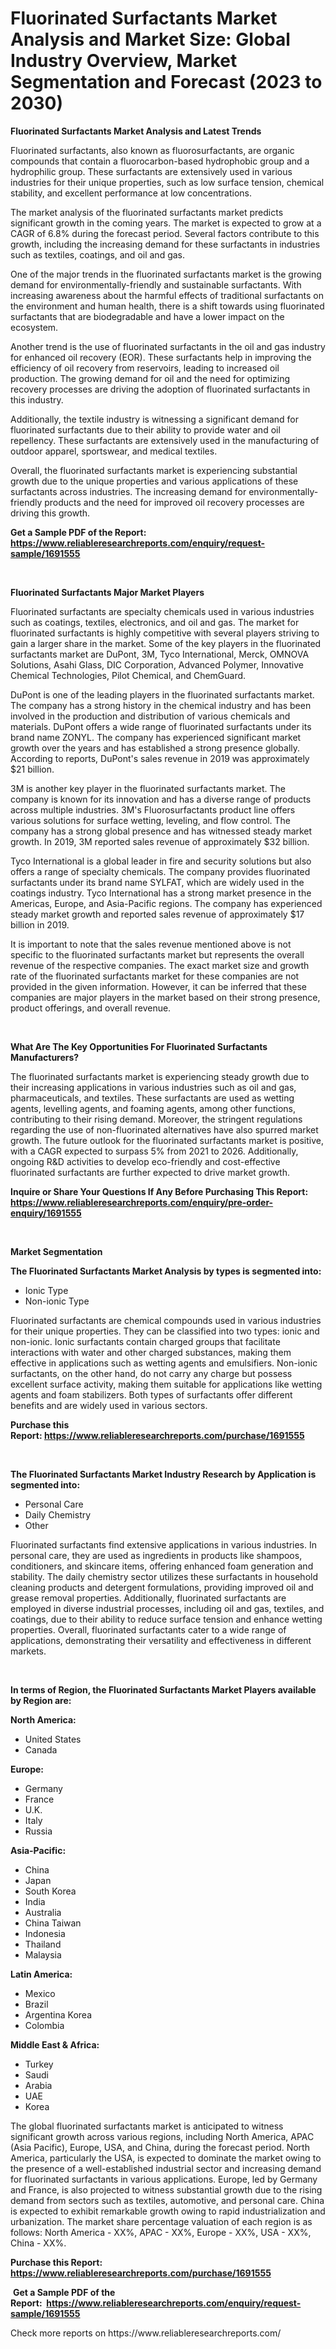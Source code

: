 <p><h1>Fluorinated Surfactants Market Analysis and Market Size: Global Industry Overview, Market Segmentation and Forecast (2023 to 2030)</h1></p><p><strong>Fluorinated Surfactants Market Analysis and Latest Trends</strong></p>
<p><p>Fluorinated surfactants, also known as fluorosurfactants, are organic compounds that contain a fluorocarbon-based hydrophobic group and a hydrophilic group. These surfactants are extensively used in various industries for their unique properties, such as low surface tension, chemical stability, and excellent performance at low concentrations.</p><p>The market analysis of the fluorinated surfactants market predicts significant growth in the coming years. The market is expected to grow at a CAGR of 6.8% during the forecast period. Several factors contribute to this growth, including the increasing demand for these surfactants in industries such as textiles, coatings, and oil and gas.</p><p>One of the major trends in the fluorinated surfactants market is the growing demand for environmentally-friendly and sustainable surfactants. With increasing awareness about the harmful effects of traditional surfactants on the environment and human health, there is a shift towards using fluorinated surfactants that are biodegradable and have a lower impact on the ecosystem.</p><p>Another trend is the use of fluorinated surfactants in the oil and gas industry for enhanced oil recovery (EOR). These surfactants help in improving the efficiency of oil recovery from reservoirs, leading to increased oil production. The growing demand for oil and the need for optimizing recovery processes are driving the adoption of fluorinated surfactants in this industry.</p><p>Additionally, the textile industry is witnessing a significant demand for fluorinated surfactants due to their ability to provide water and oil repellency. These surfactants are extensively used in the manufacturing of outdoor apparel, sportswear, and medical textiles.</p><p>Overall, the fluorinated surfactants market is experiencing substantial growth due to the unique properties and various applications of these surfactants across industries. The increasing demand for environmentally-friendly products and the need for improved oil recovery processes are driving this growth.</p></p>
<p><strong>Get a Sample PDF of the Report:&nbsp; <a href="https://www.reliableresearchreports.com/enquiry/request-sample/1691555">https://www.reliableresearchreports.com/enquiry/request-sample/1691555</a></strong></p>
<p>&nbsp;</p>
<p><strong>Fluorinated Surfactants Major Market Players</strong></p>
<p><p>Fluorinated surfactants are specialty chemicals used in various industries such as coatings, textiles, electronics, and oil and gas. The market for fluorinated surfactants is highly competitive with several players striving to gain a larger share in the market. Some of the key players in the fluorinated surfactants market are DuPont, 3M, Tyco International, Merck, OMNOVA Solutions, Asahi Glass, DIC Corporation, Advanced Polymer, Innovative Chemical Technologies, Pilot Chemical, and ChemGuard.</p><p>DuPont is one of the leading players in the fluorinated surfactants market. The company has a strong history in the chemical industry and has been involved in the production and distribution of various chemicals and materials. DuPont offers a wide range of fluorinated surfactants under its brand name ZONYL. The company has experienced significant market growth over the years and has established a strong presence globally. According to reports, DuPont's sales revenue in 2019 was approximately $21 billion.</p><p>3M is another key player in the fluorinated surfactants market. The company is known for its innovation and has a diverse range of products across multiple industries. 3M's Fluorosurfactants product line offers various solutions for surface wetting, leveling, and flow control. The company has a strong global presence and has witnessed steady market growth. In 2019, 3M reported sales revenue of approximately $32 billion.</p><p>Tyco International is a global leader in fire and security solutions but also offers a range of specialty chemicals. The company provides fluorinated surfactants under its brand name SYLFAT, which are widely used in the coatings industry. Tyco International has a strong market presence in the Americas, Europe, and Asia-Pacific regions. The company has experienced steady market growth and reported sales revenue of approximately $17 billion in 2019.</p><p>It is important to note that the sales revenue mentioned above is not specific to the fluorinated surfactants market but represents the overall revenue of the respective companies. The exact market size and growth rate of the fluorinated surfactants market for these companies are not provided in the given information. However, it can be inferred that these companies are major players in the market based on their strong presence, product offerings, and overall revenue.</p></p>
<p>&nbsp;</p>
<p><strong>What Are The Key Opportunities For Fluorinated Surfactants Manufacturers?</strong></p>
<p><p>The fluorinated surfactants market is experiencing steady growth due to their increasing applications in various industries such as oil and gas, pharmaceuticals, and textiles. These surfactants are used as wetting agents, levelling agents, and foaming agents, among other functions, contributing to their rising demand. Moreover, the stringent regulations regarding the use of non-fluorinated alternatives have also spurred market growth. The future outlook for the fluorinated surfactants market is positive, with a CAGR expected to surpass 5% from 2021 to 2026. Additionally, ongoing R&D activities to develop eco-friendly and cost-effective fluorinated surfactants are further expected to drive market growth.</p></p>
<p><strong>Inquire or Share Your Questions If Any Before Purchasing This Report: <a href="https://www.reliableresearchreports.com/enquiry/pre-order-enquiry/1691555">https://www.reliableresearchreports.com/enquiry/pre-order-enquiry/1691555</a></strong></p>
<p>&nbsp;</p>
<p><strong>Market Segmentation</strong></p>
<p><strong>The Fluorinated Surfactants Market Analysis by types is segmented into:</strong></p>
<p><ul><li>Ionic Type</li><li>Non-ionic Type</li></ul></p>
<p><p>Fluorinated surfactants are chemical compounds used in various industries for their unique properties. They can be classified into two types: ionic and non-ionic. Ionic surfactants contain charged groups that facilitate interactions with water and other charged substances, making them effective in applications such as wetting agents and emulsifiers. Non-ionic surfactants, on the other hand, do not carry any charge but possess excellent surface activity, making them suitable for applications like wetting agents and foam stabilizers. Both types of surfactants offer different benefits and are widely used in various sectors.</p></p>
<p><strong>Purchase this Report:&nbsp;<a href="https://www.reliableresearchreports.com/purchase/1691555">https://www.reliableresearchreports.com/purchase/1691555</a></strong></p>
<p>&nbsp;</p>
<p><strong>The Fluorinated Surfactants Market Industry Research by Application is segmented into:</strong></p>
<p><ul><li>Personal Care</li><li>Daily Chemistry</li><li>Other</li></ul></p>
<p><p>Fluorinated surfactants find extensive applications in various industries. In personal care, they are used as ingredients in products like shampoos, conditioners, and skincare items, offering enhanced foam generation and stability. The daily chemistry sector utilizes these surfactants in household cleaning products and detergent formulations, providing improved oil and grease removal properties. Additionally, fluorinated surfactants are employed in diverse industrial processes, including oil and gas, textiles, and coatings, due to their ability to reduce surface tension and enhance wetting properties. Overall, fluorinated surfactants cater to a wide range of applications, demonstrating their versatility and effectiveness in different markets.</p></p>
<p>&nbsp;</p>
<p><strong>In terms of Region, the Fluorinated Surfactants Market Players available by Region are:</strong></p>
<p>
    <p> <strong> North America: </strong>
        <ul>
            <li>United States</li>
            <li>Canada</li>
        </ul>
        </p> 
    <p> <strong> Europe: </strong>
        <ul>
            <li>Germany</li>
            <li>France</li>
            <li>U.K.</li>
            <li>Italy</li>
            <li>Russia</li>
        </ul>
        </p> 
    <p> <strong> Asia-Pacific: </strong>
        <ul>
            <li>China</li>
            <li>Japan</li>
            <li>South Korea</li>
            <li>India</li>
            <li>Australia</li>
            <li>China Taiwan</li>
            <li>Indonesia</li>
            <li>Thailand</li>
            <li>Malaysia</li>
        </ul>
        </p> 
    <p> <strong> Latin America: </strong>
        <ul>
            <li>Mexico</li>
            <li>Brazil</li>
            <li>Argentina Korea</li>
            <li>Colombia</li>
        </ul>
        </p> 
    <p> <strong> Middle East & Africa: </strong>
        <ul>
            <li>Turkey</li>
            <li>Saudi</li>
            <li>Arabia</li>
            <li>UAE</li>
            <li>Korea</li>
        </ul>
    </p>
    </p>
<p><p>The global fluorinated surfactants market is anticipated to witness significant growth across various regions, including North America, APAC (Asia Pacific), Europe, USA, and China, during the forecast period. North America, particularly the USA, is expected to dominate the market owing to the presence of a well-established industrial sector and increasing demand for fluorinated surfactants in various applications. Europe, led by Germany and France, is also projected to witness substantial growth due to the rising demand from sectors such as textiles, automotive, and personal care. China is expected to exhibit remarkable growth owing to rapid industrialization and urbanization. The market share percentage valuation of each region is as follows: North America - XX%, APAC - XX%, Europe - XX%, USA - XX%, China - XX%.</p></p>
<p><strong>Purchase this Report: <a href="https://www.reliableresearchreports.com/purchase/1691555">https://www.reliableresearchreports.com/purchase/1691555</a></strong></p>
<p>&nbsp;<strong>Get a Sample PDF of the Report:&nbsp;&nbsp;<a href="https://www.reliableresearchreports.com/enquiry/request-sample/1691555">https://www.reliableresearchreports.com/enquiry/request-sample/1691555</a></strong></p>
<p><strong></strong></p>
<p>Check more reports on https://www.reliableresearchreports.com/</p>